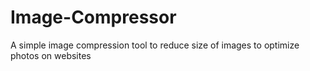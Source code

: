 # Image-Compressor
A simple image compression tool to reduce size of images to optimize photos on websites
